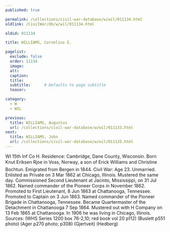 ```yaml
---
published: true

permalink: /collections/civil-war-database/w/wil/011134.html
oldlink: /CivilWar/db/w/wil/011134.html

oldid: 011134

title: WILLIAMS, Cornelius E.

pagelist:
  exclude: false
  order: 11134
  image: 
  alt:
  caption:
  title:
  subtitle:      # Defaults to page subtitle
  teaser:

category: 
  - W 
  - WIL

previous:
  title: WILLIAMS, Augustus
  url: /collections/civil-war-database/w/wil/011133.html  
next:
  title: WILLIAMS, John
  url: /collections/civil-war-database/w/wil/011135.html   
---
```

WI 15th Inf Co H. Residence: Cambridge, Dane County, Wisconsin. Born &#147;Knut Eriksen Rjoe&#148; in Voss, Norway, a son of Erick Williams and Christine Bochtun. Emigrated from Bergen in 1844. Civil War: Age 23. Unmarried. Enlisted as Private on 3 Mar 1862 at Chicago, Illinois. Mustered the same day. Commissioned Second Lieutenant at Jacinto, Mississippi, on 31 Jul 1862. Named commander of the Pioneer Corps in November 1862. Promoted to First Lieutenant, 8 Jun 1863 at Chattanooga, Tennessee. Promoted to Captain on 3 Jun 1863. Named commander of the Pioneer Brigade in Chattanooga, Tennessee. Became Quartermaster of the Detachment in Chattanooga 7 Sep 1864. Mustered out with H Company on 13 Feb 1865 at Chattanooga. In 1906 he was living in Chicago, Illinois. Sources: (WHS Series 1200 box 76-2,10; red book vol 20 p112) (Buslett p551 photo) (Ager p270 photo; p308) (Gjertveit) (Hedberg)